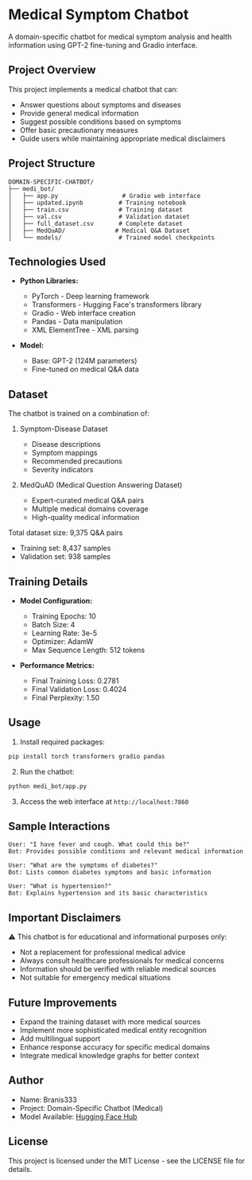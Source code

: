 # Medical Symptom Chatbot

A domain-specific chatbot for medical symptom analysis and health information using GPT-2 fine-tuning and Gradio interface.

## Project Overview

This project implements a medical chatbot that can:
- Answer questions about symptoms and diseases
- Provide general medical information
- Suggest possible conditions based on symptoms
- Offer basic precautionary measures
- Guide users while maintaining appropriate medical disclaimers

## Project Structure

```
DOMAIN-SPECIFIC-CHATBOT/
├── medi_bot/
│   ├── app.py                  # Gradio web interface
│   ├── updated.ipynb          # Training notebook
│   ├── train.csv              # Training dataset
│   ├── val.csv                # Validation dataset
│   ├── full_dataset.csv       # Complete dataset
│   ├── MedQuAD/              # Medical Q&A Dataset
│   └── models/                # Trained model checkpoints
```

## Technologies Used

- **Python Libraries:**
  - PyTorch - Deep learning framework
  - Transformers - Hugging Face's transformers library
  - Gradio - Web interface creation
  - Pandas - Data manipulation
  - XML ElementTree - XML parsing

- **Model:**
  - Base: GPT-2 (124M parameters)
  - Fine-tuned on medical Q&A data

## Dataset

The chatbot is trained on a combination of:
1. Symptom-Disease Dataset
   - Disease descriptions
   - Symptom mappings
   - Recommended precautions
   - Severity indicators

2. MedQuAD (Medical Question Answering Dataset)
   - Expert-curated medical Q&A pairs
   - Multiple medical domains coverage
   - High-quality medical information

Total dataset size: 9,375 Q&A pairs
- Training set: 8,437 samples
- Validation set: 938 samples

## Training Details

- **Model Configuration:**
  - Training Epochs: 10
  - Batch Size: 4
  - Learning Rate: 3e-5
  - Optimizer: AdamW
  - Max Sequence Length: 512 tokens

- **Performance Metrics:**
  - Final Training Loss: 0.2781
  - Final Validation Loss: 0.4024
  - Final Perplexity: 1.50

## Usage

1. Install required packages:
```bash
pip install torch transformers gradio pandas
```

2. Run the chatbot:
```bash
python medi_bot/app.py
```

3. Access the web interface at `http://localhost:7860`

## Sample Interactions

```
User: "I have fever and cough. What could this be?"
Bot: Provides possible conditions and relevant medical information

User: "What are the symptoms of diabetes?"
Bot: Lists common diabetes symptoms and basic information

User: "What is hypertension?"
Bot: Explains hypertension and its basic characteristics
```

## Important Disclaimers

⚠️ This chatbot is for educational and informational purposes only:
- Not a replacement for professional medical advice
- Always consult healthcare professionals for medical concerns
- Information should be verified with reliable medical sources
- Not suitable for emergency medical situations

## Future Improvements

- Expand the training dataset with more medical sources
- Implement more sophisticated medical entity recognition
- Add multilingual support
- Enhance response accuracy for specific medical domains
- Integrate medical knowledge graphs for better context

## Author

- Name: Branis333
- Project: Domain-Specific Chatbot (Medical)
- Model Available: [Hugging Face Hub](https://huggingface.co/Branis333/symptom-gpt2-chatbot)

## License

This project is licensed under the MIT License - see the LICENSE file for details.
